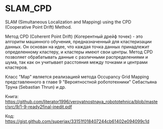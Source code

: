 # SLAM_CPD
SLAM (Simultaneous Localization and Mapping) using the CPD (Cooperative Point Drift) Method.

Метод CPD (Coherent Point Drift) (Когерентный дрейф точек) - это алгоритм машинного обучения, предназначенный для кластеризации данных. Он основан на идее, что каждая точка данных принадлежит определенному кластеру, и кластеры имеют свои центры. Метод CPD позволяет обрабатывать данные с различными распределениями и шума, так как он учитывает расстояния между точками и центрами кластеров.

Класс "Map" является реализацией метода Occupancy Grid Mapping представленного в главе 9 "Вероятностной робототехники" Себастьяна Труна (Sebastian Thrun) и др.

Книга: https://github.com/literator1996/veroyatnostnaya_robototehnica/blob/master/src/9/1-9-ready2final-inedit.pdf

Код: https://gist.github.com/superjax/33151f018407244cb61402e094099c1d

